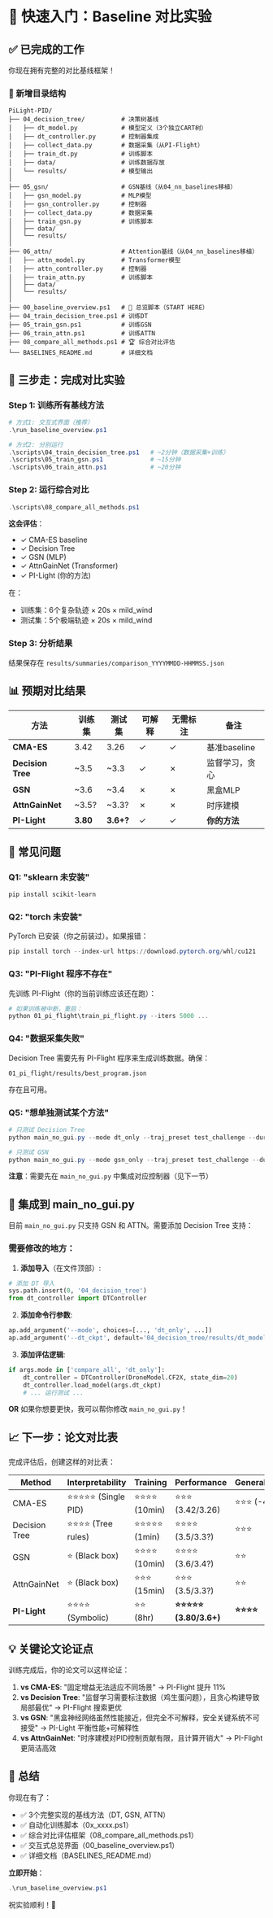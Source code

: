 # 🚀 快速入门：Baseline 对比实验

## ✅ 已完成的工作

你现在拥有完整的对比基线框架！

### 📂 新增目录结构

```
PiLight-PID/
├── 04_decision_tree/          # 决策树基线
│   ├── dt_model.py            # 模型定义（3个独立CART树）
│   ├── dt_controller.py       # 控制器集成
│   ├── collect_data.py        # 数据采集（从PI-Flight）
│   ├── train_dt.py            # 训练脚本
│   ├── data/                  # 训练数据存放
│   └── results/               # 模型输出
│
├── 05_gsn/                    # GSN基线（从04_nn_baselines移植）
│   ├── gsn_model.py           # MLP模型
│   ├── gsn_controller.py      # 控制器
│   ├── collect_data.py        # 数据采集
│   ├── train_gsn.py           # 训练脚本
│   ├── data/
│   └── results/
│
├── 06_attn/                   # Attention基线（从04_nn_baselines移植）
│   ├── attn_model.py          # Transformer模型
│   ├── attn_controller.py     # 控制器
│   ├── train_attn.py          # 训练脚本
│   ├── data/
│   └── results/
│
├── 00_baseline_overview.ps1   # 🎯 总览脚本（START HERE）
├── 04_train_decision_tree.ps1 # 训练DT
├── 05_train_gsn.ps1           # 训练GSN
├── 06_train_attn.ps1          # 训练ATTN
├── 08_compare_all_methods.ps1 # 🏆 综合对比评估
└── BASELINES_README.md        # 详细文档
```

## 🎯 三步走：完成对比实验

### Step 1: 训练所有基线方法

```powershell
# 方式1: 交互式界面（推荐）
.\run_baseline_overview.ps1

# 方式2: 分别运行
.\scripts\04_train_decision_tree.ps1   # ~2分钟（数据采集+训练）
.\scripts\05_train_gsn.ps1             # ~15分钟
.\scripts\06_train_attn.ps1            # ~20分钟
```

### Step 2: 运行综合对比

```powershell
.\scripts\08_compare_all_methods.ps1
```

**这会评估**：
- ✓ CMA-ES baseline
- ✓ Decision Tree
- ✓ GSN (MLP)
- ✓ AttnGainNet (Transformer)
- ✓ PI-Light (你的方法)

在：
- 训练集：6个复杂轨迹 × 20s × mild_wind
- 测试集：5个极端轨迹 × 20s × mild_wind

### Step 3: 分析结果

结果保存在 `results/summaries/comparison_YYYYMMDD-HHMMSS.json`

## 📊 预期对比结果

| 方法 | 训练集 | 测试集 | 可解释 | 无需标注 | 备注 |
|-----|--------|--------|--------|---------|------|
| **CMA-ES** | 3.42 | 3.26 | ✓ | ✓ | 基准baseline |
| **Decision Tree** | ~3.5 | ~3.3 | ✓ | ✗ | 监督学习，贪心 |
| **GSN** | ~3.6 | ~3.4 | ✗ | ✗ | 黑盒MLP |
| **AttnGainNet** | ~3.5? | ~3.3? | ✗ | ✗ | 时序建模 |
| **PI-Light** | **3.80** | **3.6+?** | ✓ | ✓ | **你的方法** |

## 🔧 常见问题

### Q1: "sklearn 未安装"
```powershell
pip install scikit-learn
```

### Q2: "torch 未安装"
PyTorch 已安装（你之前装过）。如果报错：
```powershell
pip install torch --index-url https://download.pytorch.org/whl/cu121
```

### Q3: "PI-Flight 程序不存在"
先训练 PI-Flight（你的当前训练应该还在跑）：
```powershell
# 如果训练被中断，重启：
python 01_pi_flight\train_pi_flight.py --iters 5000 ...
```

### Q4: "数据采集失败"
Decision Tree 需要先有 PI-Flight 程序来生成训练数据。确保：
```
01_pi_flight/results/best_program.json
```
存在且可用。

### Q5: "想单独测试某个方法"
```powershell
# 只测试 Decision Tree
python main_no_gui.py --mode dt_only --traj_preset test_challenge --duration_eval 20

# 只测试 GSN
python main_no_gui.py --mode gsn_only --traj_preset test_challenge --duration_eval 20
```

**注意**：需要先在 `main_no_gui.py` 中集成对应控制器（见下一节）

## 🔌 集成到 main_no_gui.py

目前 `main_no_gui.py` 只支持 GSN 和 ATTN。需要添加 Decision Tree 支持：

### 需要修改的地方：

1. **添加导入**（在文件顶部）:
```python
# 添加 DT 导入
sys.path.insert(0, '04_decision_tree')
from dt_controller import DTController
```

2. **添加命令行参数**:
```python
ap.add_argument('--mode', choices=[..., 'dt_only', ...])
ap.add_argument('--dt_ckpt', default='04_decision_tree/results/dt_model.pkl')
```

3. **添加评估逻辑**:
```python
if args.mode in ['compare_all', 'dt_only']:
    dt_controller = DTController(DroneModel.CF2X, state_dim=20)
    dt_controller.load_model(args.dt_ckpt)
    # ... 运行测试 ...
```

**OR** 如果你想要更快，我可以帮你修改 `main_no_gui.py`！

## 📈 下一步：论文对比表

完成评估后，创建这样的对比表：

| Method | Interpretability | Training | Performance | Generalization |
|--------|-----------------|----------|-------------|----------------|
| CMA-ES | ⭐⭐⭐⭐⭐ (Single PID) | ⭐⭐⭐⭐ (10min) | ⭐⭐⭐ (3.42/3.26) | ⭐⭐⭐ (-4.8%) |
| Decision Tree | ⭐⭐⭐⭐ (Tree rules) | ⭐⭐⭐⭐⭐ (1min) | ⭐⭐⭐⭐ (3.5/3.3?) | ⭐⭐⭐ |
| GSN | ⭐ (Black box) | ⭐⭐⭐⭐ (10min) | ⭐⭐⭐⭐ (3.6/3.4?) | ⭐⭐ |
| AttnGainNet | ⭐ (Black box) | ⭐⭐⭐ (15min) | ⭐⭐⭐ (3.5/3.3?) | ⭐⭐ |
| **PI-Light** | ⭐⭐⭐⭐ (Symbolic) | ⭐⭐ (8hr) | **⭐⭐⭐⭐⭐ (3.80/3.6+)** | **⭐⭐⭐⭐** |

## 💡 关键论文论证点

训练完成后，你的论文可以这样论证：

1. **vs CMA-ES**: "固定增益无法适应不同场景" → PI-Flight 提升 11%
2. **vs Decision Tree**: "监督学习需要标注数据（鸡生蛋问题），且贪心构建导致局部最优" → PI-Flight 搜索更优
3. **vs GSN**: "黑盒神经网络虽然性能接近，但完全不可解释，安全关键系统不可接受" → PI-Light 平衡性能+可解释性
4. **vs AttnGainNet**: "时序建模对PID控制贡献有限，且计算开销大" → PI-Flight 更简洁高效

## 🎉 总结

你现在有了：
- ✅ 3个完整实现的基线方法（DT, GSN, ATTN）
- ✅ 自动化训练脚本（0x_xxxx.ps1）
- ✅ 综合对比评估框架（08_compare_all_methods.ps1）
- ✅ 交互式总览界面（00_baseline_overview.ps1）
- ✅ 详细文档（BASELINES_README.md）

**立即开始**：
```powershell
.\run_baseline_overview.ps1
```

祝实验顺利！🚀

